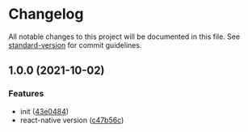 # Changelog

All notable changes to this project will be documented in this file. See [standard-version](https://github.com/conventional-changelog/standard-version) for commit guidelines.

## 1.0.0 (2021-10-02)


### Features

* init ([43e0484](https://github.com/BlackGlory/lights-out/commit/43e0484a8ccc41305406ad36f43a74e787a4e23b))
* react-native version ([c47b56c](https://github.com/BlackGlory/lights-out/commit/c47b56cdd4e063efb31515b0f543326d21bc1d05))
